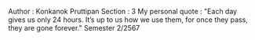 Author : Konkanok Pruttipan
Section : 3
My personal quote : "Each day gives us only 24 hours. It’s up to us how we use them, for once they pass, they are gone forever."
Semester 2/2567